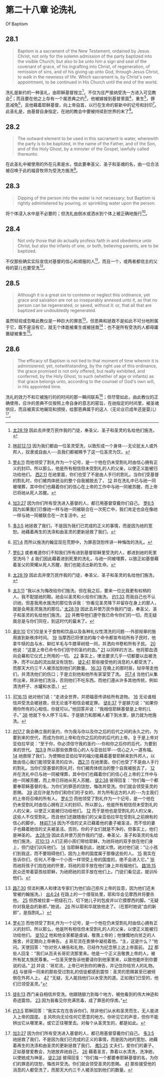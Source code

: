 # 第二十八章 论洗礼

Of Baptism

## 28.1

> Baptism is a sacrament of the New Testament, ordained by Jesus Christ, not only for the solemn admission of the party baptized into the visible Church; but also to be unto him a sign and seal of the covenant of grace, of his ingrafting into Christ, of regeneration, of remission of sins, and of his giving up unto God, through Jesus Christ, to walk in the newness of life. Which sacrament is, by Christ's own appointment, to be continued in His Church until the end of the world.

洗礼是新约的一种圣礼，由耶稣基督按立[^28-1]，不仅为庄严接纳受洗一方进入可见教会[^28-2]；而且要在他之上存有一个属恩典之约[^28-3]，他被嫁接到基督里面[^28-4]，重生[^28-5]，罪恶减免[^28-6]，且他藉着耶稣基督，向上帝自首，以行在生命的崭新中的记号和封印[^28-7]。此圣礼是，由基督自身指定，在祂的教会中要被持续到世界的末了[^28-8]。

[^28-1]: [太28:19](https://biblehub.com/matthew/28-19.htm) 因此去并使万民作我的门徒，奉圣父、圣子和圣灵的名给他们施洗，

[^28-2]: [林前12:13](https://biblehub.com/1_corinthians/12-13.htm) 因为我们都由一位圣灵受洗，以致形成一个身体---无论犹太人或外邦人，奴隶或自由人---且我们都被赐予了这一位圣灵为饮。

[^28-3]: [罗4:11](https://biblehub.com/romans/4-11.htm) 而他领受了割礼作为一个记号，是一个他在仍未受割礼时由信心拥有正义的封印。所以那么，他是所有相信但未受割礼的人的父亲，以使正义能被归功给他们。 [西2:11](https://biblehub.com/colossians/2-11.htm) 在祂里面，你们也受了不是由人手行的割礼。当你们受基督的割礼时，你们被肉体统治的整个自我被脱去了， [12](https://biblehub.com/colossians/2-12.htm) 并在洗礼中已与祂一同被埋葬，其中你们也藉着你们的信心在上帝的工作中与祂一同被苏醒，而上帝已将祂从死人苏醒。

[^28-4]: [加3:27](https://biblehub.com/galatians/3-27.htm) 因为你们所有受洗进入基督的人，都已用基督穿戴你们自己。 [罗6:5](https://biblehub.com/romans/6-5.htm) 因为如果我们已像祂一样与祂一同被联合在一次死亡中，我们肯定也会在像祂一样与祂一同被联合在一次复活中。

[^28-5]: [多3:5](https://biblehub.com/titus/3-5.htm) 祂拯救了我们，不是因为我们已完成的正义的事情，而是因为祂的宽恕。祂藉着再生的洗涤和由圣灵的更新拯救了我们，

[^28-6]: [可1:4](https://biblehub.com/mark/1-4.htm) 而所以施洗约翰显现在荒野中，为罪恶饶恕传讲一种悔改的洗礼。

[^28-7]: [罗6:3](https://biblehub.com/romans/6-3.htm) 或者难道你们不知我们所有进到基督耶稣里受洗的人，都进到祂的死里受洗吗？ [4](https://biblehub.com/romans/6-4.htm) 我们因此藉着进到死里的洗礼，与祂一同被埋葬，以致正如基督藉着圣父的荣耀从死人苏醒，我们也能活出新的生命。

[^28-8]: [太28:19](https://biblehub.com/matthew/28-19.htm) 因此去并使万民作我的门徒，奉圣父、圣子和圣灵的名给他们施洗，

## 28.2

> The outward element to be used in this sacrament is water, wherewith the party is to be baptized, in the name of the Father, and of the Son, and of the Holy Ghost, by a minister of the Gospel, lawfully called thereunto.

在此圣礼中被使用的外在元素是水，借此要奉圣父、圣子和圣魂的名，由一位合法被召唤于此的福音牧师为受洗方施洗[^28-9]。

[^28-9]: [太3:11](https://biblehub.com/matthew/3-11.htm) “我以水为悔改给你们施洗。但在我之后，要来一位比我更有权柄的人，我不配提祂的鞋。祂会以圣灵和火给你们施洗。 [约1:33](https://biblehub.com/john/1-33.htm) 而我自己也不认识祂，但差我用水施洗的那位告诉我：‘你看见圣灵降下并留存在身上的那人，就是会用圣灵施洗的那位。’ [太28:19](https://biblehub.com/matthew/28-19.htm) 因此去并使万民作我的门徒，奉圣父、圣子和圣灵的名给他们施洗， [20](https://biblehub.com/matthew/28-20.htm) 并教导他们遵守我已命令你们的一切。而无疑我总是与你们同在，到这时代的最末了。

## 28.3

> Dipping of the person into the water is not necessary; but Baptism is rightly administered by pouring, or sprinkling water upon the person.

将个体浸入水中是不必要的；但洗礼由倒水或洒水到个体上被正确地施行[^28-10]。

[^28-10]: [来9:10](https://biblehub.com/hebrews/9-10.htm) 它们仅是关于食物和饮品以及各种礼仪性清洗的问题---外部规章的施用直到新秩序时间。 [19](https://biblehub.com/hebrews/9-19.htm) 当摩西已将律法的每个命令都宣布给所有子民时，他拿牛犊的血与水、鲜红羊毛与牛膝草树枝一同，并洒向书卷和所有子民。 [20](https://biblehub.com/hebrews/9-20.htm) 他说：“这是上帝已命令你们信守的圣约的血。” [21](https://biblehub.com/hebrews/9-21.htm) 以同样的方法，他将那血洒向会幕和它仪式上所用的一切。 [22](https://biblehub.com/hebrews/9-22.htm) 事实上，律法要求几乎一切都要以血被洗净，而不以血的流出就没有饶恕。 [徒2:41](https://biblehub.com/acts/2-41.htm) 那些接受他的消息的人都受洗了，而那天大约三千人被添加到他们的数量。 [16:33](https://biblehub.com/acts/16-33.htm) 在晚上的那时辰，狱卒带走他们，并清洗他们的伤口；于是立刻他和他所有家室受了洗。 [可7:4](https://biblehub.com/mark/7-4.htm) 当他们从集市出来，除非他们洗浴，否则他们不吃东西。而他们遵从许多其他传统，例如清洗杯子、水罐和水壶。）

## 28.4

> Not only those that do actually profess faith in and obedience unto Christ, but also the infants of one, or both, believing parents, are to be baptized.

不仅那些确实实际宣信对基督的信心和顺服的人[^28-11]，而且一个，或两者都信主的父母的婴儿也要受洗[^28-12]。

[^28-11]: [可16:15](https://biblehub.com/mark/16-15.htm) 祂对他们说：“走进全世界，并把福音传讲给所有造物。 [16](https://biblehub.com/mark/16-16.htm) 无论谁相信并受洗会被拯救，但无论谁不相信会被定罪。 [徒8:37](https://biblehub.com/acts/8-37.htm) 于是腓力说：“如果你用你所有的心相信，你就可以。”他回答并说：“我相信耶稣基督是上帝的儿子。” [38](https://biblehub.com/acts/8-38.htm) 他就下令人停下马车。于是腓力和那阉人都下到水里，腓力就为他施洗。

[^28-12]: [创17:7](https://biblehub.com/genesis/17-7.htm) 我会确立我的圣约，作为我与你以及你之后的后代之间的永久之约，为要到来的世代，而成为你的上帝和在你之后的你的后代的上帝。 [9](https://biblehub.com/genesis/17-9.htm) 于是上帝对亚伯拉罕说：“至于你，你必须信守我的圣约---你和你之后你的后代，为要到来的世代。 [加3:9](https://biblehub.com/galatians/3-9.htm) 所以那些依靠信心的人与亚伯拉罕---信心之人一道有福。 [14](https://biblehub.com/galatians/3-14.htm) 祂救赎了我们，为使赐给亚伯拉罕的福分能藉着基督耶稣来到外邦人，以致由信心我们能领受圣灵的应许。 [西2:11](https://biblehub.com/colossians/2-11.htm) 在祂里面，你们也受了不是由人手行的割礼。当你们受基督的割礼时，你们被肉体统治的整个自我被脱去了， [12](https://biblehub.com/colossians/2-12.htm) 并在洗礼中已与祂一同被埋葬，其中你们也藉着你们的信心在上帝的工作中与祂一同被苏醒，而上帝已将祂从死人苏醒。 [徒2:38](https://biblehub.com/acts/2-38.htm) 彼得回复：“你们每一个都要奉耶稣基督的名，为你们的罪恶的饶恕，悔改并受洗。你们就会领受圣灵的恩赐。 [39](https://biblehub.com/acts/2-39.htm) 这应许是为你们和你们的子女的，并为所有远方的人的---为主我们的上帝将召唤的所有人。 [罗4:11](https://biblehub.com/romans/4-11.htm) 而他领受了割礼作为一个记号，是一个他在仍未受割礼时由信心拥有正义的封印。所以那么，他是所有相信但未受割礼的人的父亲，以使正义能被归功给他们。 [12](https://biblehub.com/romans/4-12.htm) 而于是他也是受割礼的人的父亲，这些人不仅受割礼，而且他们还跟随我们的父亲亚伯拉罕在受割礼之前拥有的信心的脚步。 [林前7:14](https://biblehub.com/1_corinthians/7-14.htm) 因为不信的丈夫已藉着他的妻子被圣洁，而不信的妻子也藉着她信的丈夫被圣洁。否则，你的子女们就是不净的，但事实上，他们是神圣的。 [太28:19](https://biblehub.com/matthew/28-19.htm) 因此去并使万民作我的门徒，奉圣父、圣子和圣灵的名给他们施洗， [可10:13](https://biblehub.com/mark/10-13.htm) 人们正把小孩们带给耶稣，为祂将祂的双手放在他们身上，但门徒们训斥他们。 [14](https://biblehub.com/mark/10-14.htm) 当耶稣看到此，祂就义愤。祂对他们说：“让小孩们到我这，而不要阻碍他们，因为上帝的国度属于那像这些的人。 [15](https://biblehub.com/mark/10-15.htm) 我实在告诉你们，任何人不像一个小孩一样领受上帝的国度的，绝不会进入它。” [16](https://biblehub.com/mark/10-16.htm) 而祂将孩子们抱在祂的怀里，将祂的双手放在他们身上并祝福他们。 [路18:15](https://biblehub.com/luke/18-15.htm) 民众还带着婴孩给耶稣，为祂把祂的双手放在他们上。门徒们看见这，就训斥他们。

## 28.5

> Although it is a great sin to contemn or neglect this ordinance, yet grace and salvation are not so inseparably annexed unto it, as that no person can be regenerated, or saved, without it: or, that all that are baptized are undoubtedly regenerated.

虽然轻视或忽略此教仪是一种巨大的罪恶[^28-13]，但恩典和拯救不是如此不可分地附属于它，既不是没有它，就无个体能被重生或被拯救[^28-14]：也不是所有受洗的人都毋庸置疑被重生[^28-15]。

[^28-13]: [路7:30](https://biblehub.com/luke/7-30.htm) 但法利赛人和律法专家们为他们自己拒斥上帝的旨意，因为他们还未曾被约翰施洗。） [出4:24](https://biblehub.com/exodus/4-24.htm) 在路上的一个借宿处里，耶和华会见摩西并将要杀他。 [25](https://biblehub.com/exodus/4-25.htm) 但西坡拉拿一把燧石刀，切下她儿子的包皮并以它摸摩西的脚。“无疑你对我是血的新郎，”她说。 [26](https://biblehub.com/exodus/4-26.htm) 所以耶和华就放他走了。（在那时她说“血的新郎”，是指割礼。）

[^28-14]: [罗4:11](https://biblehub.com/romans/4-11.htm) 而他领受了割礼作为一个记号，是一个他在仍未受割礼时由信心拥有正义的封印。所以那么，他是所有相信但未受割礼的人的父亲，以使正义能被归功给他们。 [徒10:2](https://biblehub.com/acts/10-2.htm) 他和他全家都是虔诚，敬畏上帝的；他慷慨地向贫乏的人施舍，并定期向上帝祷告。 [4](https://biblehub.com/acts/10-4.htm) 哥尼流在畏惧中凝视着他。“主，这是什么？”他问。天使回答：“你对穷人祷告和礼物，已经作为纪念祭上达上帝面前。 [22](https://biblehub.com/acts/10-22.htm) 那些人回复：”我们从百夫长哥尼流那里来。他是一个正义且敬畏上帝的人，被所有犹太族民尊重。一位圣天使告诉他要请你到他家里来，以致他能听到你要说的话。” [31](https://biblehub.com/acts/10-31.htm) 并说：‘哥尼流，上帝已听到你的祷告，并记住你给穷人的礼物。 [45](https://biblehub.com/acts/10-45.htm) 与彼得一同来的那些受过割礼的信徒都感到震惊：圣灵的恩赐甚至已被倾倒在外邦人上。 [47](https://biblehub.com/acts/10-47.htm) “无疑，无人能挡他们以水受洗的道。正如我们已受的，他们已领受圣灵。”

[^28-15]: [徒8:13](https://biblehub.com/acts/8-13.htm) 西门亲自相信并受洗。他跟随腓力到每个地方，被他看到的伟大神迹和奇迹震惊。 [23](https://biblehub.com/acts/8-23.htm) 因为我看见你充满苦毒，成了罪恶的俘虏。”

## 28.6

> The efficacy of Baptism is not tied to that moment of time wherein it is administered; yet, notwithstanding, by the right use of this ordinance, the grace promised is not only offered, but really exhibited, and conferred, by the Holy Ghost, to such (whether of age or infants) as that grace belongs unto, according to the counsel of God's own will, in His appointed time.

洗礼的效力不和它被施行的的时间的那一瞬间联系[^28-16]；但尽管如此，由此教仪的正确使用，应许的恩典不仅按照上帝自身的意志的密旨，在祂指定的时间里，被圣魂供应，而且被真实地展现和颁授，给那恩典属于的这人（无论业已成年还是婴儿）[^28-17]。

[^28-16]: [约3:5](https://biblehub.com/john/3-5.htm) 耶稣回答：“我实实在在告诉你们，除非他们从水和圣灵而生，无人能进入上帝的国度。 [8](https://biblehub.com/john/3-8.htm) 风吹向无论任何它愿意的地方。你听见它的声音，但你不能辨出它从哪里来，或它正往哪里去。对每个从圣灵生的，都是如此。

[^28-17]: [加3:27](https://biblehub.com/galatians/3-27.htm) 因为你们所有受洗进入基督的人，都已用基督穿戴你们自己。 [多3:5](https://biblehub.com/titus/3-5.htm) 祂拯救了我们，不是因为我们已完成的正义的事情，而是因为祂的宽恕。祂藉着再生的洗涤和由圣灵的更新拯救了我们， [弗5:25](https://biblehub.com/ephesians/5-25.htm) 丈夫们，爱你们的妻子，正如基督爱教会，为她放弃祂自己， [26](https://biblehub.com/ephesians/5-26.htm) 藉着圣言，靠着以水清洗，洗净她，以使她成为神圣， [徒2:38](https://biblehub.com/acts/2-38.htm) 彼得回复：“你们每一个都要奉耶稣基督的名，为你们的罪恶的饶恕，悔改并受洗。你们就会领受圣灵的恩赐。 [41](https://biblehub.com/acts/2-41.htm) 那些接受他的消息的人都受洗了，而那天大约三千人被添加到他们的数量。